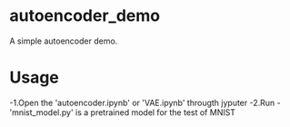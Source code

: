 # autoencoder_demo
A simple autoencoder demo.
# Usage
-1.Open the 'autoencoder.ipynb' or 'VAE.ipynb' througth jyputer
-2.Run
-'mnist_model.py' is a pretrained model for the test of MNIST
